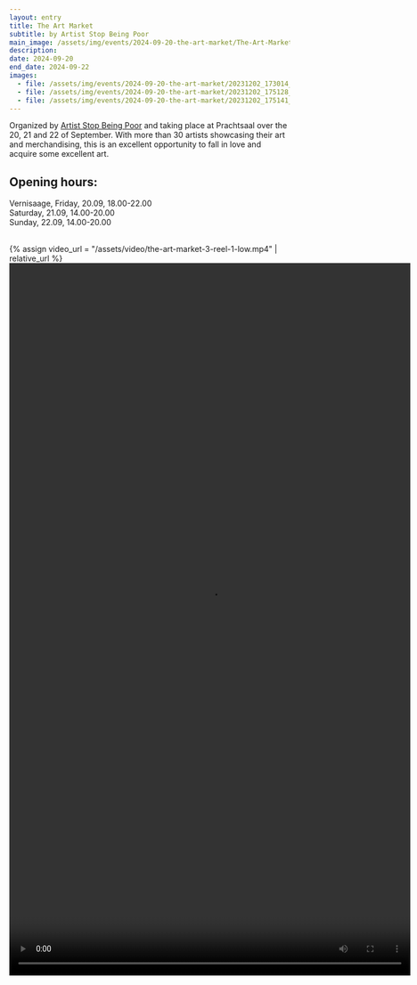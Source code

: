 ```yaml
---
layout: entry
title: The Art Market
subtitle: by Artist Stop Being Poor
main_image: /assets/img/events/2024-09-20-the-art-market/The-Art-Market-3-posters-04-crop.webp
description: 
date: 2024-09-20
end_date: 2024-09-22
images: 
  - file: /assets/img/events/2024-09-20-the-art-market/20231202_173014_Original-scaled.webp
  - file: /assets/img/events/2024-09-20-the-art-market/20231202_175128_Original-768x1024.webp
  - file: /assets/img/events/2024-09-20-the-art-market/20231202_175141_Original-768x1024.webp
---
```



Organized by [Artist Stop Being Poor](https://artiststopbeingpoor.club/the-art-market/) and taking place at Prachtsaal over the 20, 21 and 22 of September. With more than 30 artists showcasing their art and merchandising, this is an excellent opportunity to fall in love and acquire some excellent art.

## Opening hours:
Vernisaage, Friday, 20.09, 18.00-22.00<br>
Saturday, 21.09, 14.00-20.00<br>
Sunday, 22.09, 14.00-20.00<br>
<br>

{% assign video_url = "/assets/video/the-art-market-3-reel-1-low.mp4" | relative_url %}
<video width="720" height="1280" controls>
  <source src="{{ video_url }}" type="video/mp4">
  Your browser does not support the video tag.
</video>
